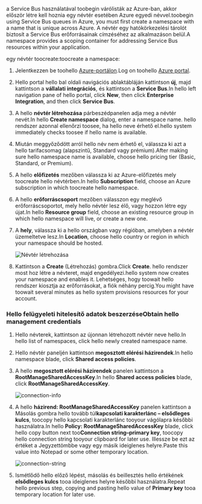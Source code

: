 <span data-ttu-id="9f1f2-101">a Service Bus használatával toobegin várólisták az Azure-ban, akkor először létre kell hoznia egy névtér esetében Azure egyedi névvel.</span><span class="sxs-lookup"><span data-stu-id="9f1f2-101">toobegin using Service Bus queues in Azure, you must first create a namespace with a name that is unique across Azure.</span></span> <span data-ttu-id="9f1f2-102">A névtér egy hatókörkezelési tárolót biztosít a Service Bus erőforrásainak címzéséhez az alkalmazáson belül.</span><span class="sxs-lookup"><span data-stu-id="9f1f2-102">A namespace provides a scoping container for addressing Service Bus resources within your application.</span></span>

<span data-ttu-id="9f1f2-103">egy névtér toocreate:</span><span class="sxs-lookup"><span data-stu-id="9f1f2-103">toocreate a namespace:</span></span>

1. <span data-ttu-id="9f1f2-104">Jelentkezzen be toohello [Azure-portálon][Azure portal].</span><span class="sxs-lookup"><span data-stu-id="9f1f2-104">Log on toohello [Azure portal][Azure portal].</span></span>
2. <span data-ttu-id="9f1f2-105">Hello portal hello bal oldali navigációs ablaktábláján kattintson **új**, majd kattintson a **vállalati integrációs**, és kattintson a **Service Bus**.</span><span class="sxs-lookup"><span data-stu-id="9f1f2-105">In hello left navigation pane of hello portal, click **New**, then click **Enterprise Integration**, and then click **Service Bus**.</span></span>
3. <span data-ttu-id="9f1f2-106">A hello **névtér létrehozása** párbeszédpanelen adja meg a névtér nevét.</span><span class="sxs-lookup"><span data-stu-id="9f1f2-106">In hello **Create namespace** dialog, enter a namespace name.</span></span> <span data-ttu-id="9f1f2-107">hello rendszer azonnal ellenőrzi toosee, ha hello neve érhető el.</span><span class="sxs-lookup"><span data-stu-id="9f1f2-107">hello system immediately checks toosee if hello name is available.</span></span>
4. <span data-ttu-id="9f1f2-108">Miután meggyőződött arról hello név nem érhető el, válassza ki azt a hello tarifacsomag (alapszintű, Standard vagy prémium).</span><span class="sxs-lookup"><span data-stu-id="9f1f2-108">After making sure hello namespace name is available, choose hello pricing tier (Basic, Standard, or Premium).</span></span>
5. <span data-ttu-id="9f1f2-109">A hello **előfizetés** mezőben válassza ki az Azure-előfizetés mely toocreate hello névtérben.</span><span class="sxs-lookup"><span data-stu-id="9f1f2-109">In hello **Subscription** field, choose an Azure subscription in which toocreate hello namespace.</span></span>
6. <span data-ttu-id="9f1f2-110">A hello **erőforráscsoport** mezőben válasszon egy meglévő erőforráscsoportot, mely hello névtér lesz élő, vagy hozzon létre egy újat.</span><span class="sxs-lookup"><span data-stu-id="9f1f2-110">In hello **Resource group** field, choose an existing resource group in which hello namespace will live, or create a new one.</span></span>      
7. <span data-ttu-id="9f1f2-111">A **hely**, válassza ki a hello országban vagy régióban, amelyben a névtér üzemeltetve lesz.</span><span class="sxs-lookup"><span data-stu-id="9f1f2-111">In **Location**, choose hello country or region in which your namespace should be hosted.</span></span>
   
    ![Névtér létrehozása][create-namespace]
8. <span data-ttu-id="9f1f2-113">Kattintson a **Create** (Létrehozás) gombra.</span><span class="sxs-lookup"><span data-stu-id="9f1f2-113">Click **Create**.</span></span> <span data-ttu-id="9f1f2-114">hello rendszer most hoz létre a névteret, majd engedélyezi.</span><span class="sxs-lookup"><span data-stu-id="9f1f2-114">hello system now creates your namespace and enables it.</span></span> <span data-ttu-id="9f1f2-115">Lehetséges, hogy toowait hello rendszer kiosztja az erőforrásokat, a fiók néhány percig.</span><span class="sxs-lookup"><span data-stu-id="9f1f2-115">You might have toowait several minutes as hello system provisions resources for your account.</span></span>

### <a name="obtain-hello-management-credentials"></a><span data-ttu-id="9f1f2-116">Hello felügyeleti hitelesítő adatok beszerzése</span><span class="sxs-lookup"><span data-stu-id="9f1f2-116">Obtain hello management credentials</span></span>

1. <span data-ttu-id="9f1f2-117">Hello névterek, kattintson az újonnan létrehozott névtér neve hello.</span><span class="sxs-lookup"><span data-stu-id="9f1f2-117">In hello list of namespaces, click hello newly created namespace name.</span></span>
2. <span data-ttu-id="9f1f2-118">Hello névtér paneljén kattintson **megosztott elérési házirendek**.</span><span class="sxs-lookup"><span data-stu-id="9f1f2-118">In hello namespace blade, click **Shared access policies**.</span></span>
3. <span data-ttu-id="9f1f2-119">A hello **megosztott elérési házirendek** panelen kattintson a **RootManageSharedAccessKey**.</span><span class="sxs-lookup"><span data-stu-id="9f1f2-119">In hello **Shared access policies** blade, click **RootManageSharedAccessKey**.</span></span>
   
    ![connection-info][connection-info]
4. <span data-ttu-id="9f1f2-121">A hello **házirend: RootManageSharedAccessKey** panelen kattintson a Másolás gombra hello tovább túl**kapcsolati karakterlánc – elsődleges kulcs**, toocopy hello kapcsolati karakterlánc tooyour vágólapra későbbi használatra.</span><span class="sxs-lookup"><span data-stu-id="9f1f2-121">In hello **Policy: RootManageSharedAccessKey** blade, click hello copy button next too**Connection string–primary key**, toocopy hello connection string tooyour clipboard for later use.</span></span> <span data-ttu-id="9f1f2-122">Illessze be ezt az értéket a Jegyzettömbbe vagy egy másik ideiglenes helyre.</span><span class="sxs-lookup"><span data-stu-id="9f1f2-122">Paste this value into Notepad or some other temporary location.</span></span>
   
    ![connection-string][connection-string]

5. <span data-ttu-id="9f1f2-124">Ismétlődő hello előző lépést, másolás és beillesztés hello értékének **elsődleges kulcs** tooa ideiglenes helyre későbbi használatra.</span><span class="sxs-lookup"><span data-stu-id="9f1f2-124">Repeat hello previous step, copying and pasting hello value of **Primary key** tooa temporary location for later use.</span></span>

<!--Image references-->

[create-namespace]: ./media/service-bus-create-namespace-portal/create-namespace.png
[connection-info]: ./media/service-bus-create-namespace-portal/connection-info.png
[connection-string]: ./media/service-bus-create-namespace-portal/connection-string.png
[Azure portal]: https://portal.azure.com

